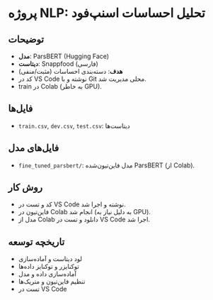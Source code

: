 # پروژه NLP: تحلیل احساسات اسنپ‌فود

## توضیحات
- **مدل**: ParsBERT (Hugging Face)
- **دیتاست**: Snappfood (فارسی)
- **هدف**: دسته‌بندی احساسات (مثبت/منفی)
- کد در VS Code نوشته و با Git محلی مدیریت شد.
- train در Colab (به خاطر GPU).

## فایل‌ها
- `train.csv`, `dev.csv`, `test.csv`: دیتاست‌ها
## فایل‌های مدل
- `fine_tuned_parsbert/`: مدل فاین‌تیون‌شده ParsBERT (از Colab).

## روش کار
- کد و تست در VS Code نوشته و اجرا شد.
- فاین‌تیون در Colab انجام شد (به دلیل نیاز به GPU).
- مدل از Colab دانلود و تست در VS Code اجرا شد.

## تاریخچه توسعه
- لود دیتاست و آماده‌سازی
- توکنایزر و توکنایز داده‌ها
- آماده‌سازی داده و مدل
- تنظیم فاین‌تیون و متریک‌ها
- تست در VS Code
